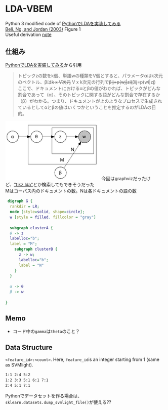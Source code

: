 # LDA-VBEM
Python 3 modified code of [PythonでLDAを実装してみる](http://satomacoto.blogspot.jp/2009/12/pythonlda.html)  
[Beli, Ng, and Jordan (2003)](http://www.jmlr.org/papers/volume3/blei03a/blei03a.pdf) Figure 1  
Useful derivation [note](http://chasen.org/~daiti-m/paper/lda-fullvb.pdf)


## 仕組み
[PythonでLDAを実装してみる](http://satomacoto.blogspot.jp/2009/12/pythonlda.html)から引用
> トピックzの数をk個、単語wの種類をV個とすると、パラメータαはk次元のベクトル、βは~~k x V次元~~ V x k次元の行列で~~βij=p(wj|zi)~~βij=p(wi|zj)  
> ここで、ドキュメントにおけるαとβの値がわかれば、トピックがどんな割合であって（α）、そのトピックに関する語がどんな割合で存在するか（β）がわかる。つまり、ドキュメントが上のようなプロセスで生成されているとしてαとβの値はいくつかということを推定するのがLDAの目的。

<img src="model.png" width="300"> 今回はgraphvizだったけど、["tikz lda"](https://www.google.co.jp/webhp?sourceid=chrome-instant&ion=1&espv=2&ie=UTF-8#safe=off&q=tikz+lda)とか検索してもできそうだった  
Mはコーパス内のドキュメントの数。Nは各ドキュメントの語の数
```dot
 digraph G {
  rankdir = LR;
  node [style=solid, shape=circle];
  w [style = filled, fillcolor = "gray"]

  subgraph clusterA {
  θ -> z 
  labelloc="b";
  label = "M";
    subgraph clusterB {
      z -> w;
      labelloc="b";
      label = "N"
    }
  }

  α -> θ
  β -> w
  
}
```

## Memo
* コード中の`gamma`は`theta`のこと？
 
## Data Structure
`<feature_id>:<count>`. Here, `feature_id`is an integer starting from 1 (same as SVMlight).
```txt
1:1 2:4 5:2
1:2 3:3 5:1 6:1 7:1
2:4 5:1 7:1
```
Pythonでデータセットを作る場合は、`sklearn.datasets.dump_svmlight_file()`が使える??
